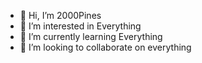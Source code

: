 - 👋 Hi, I’m 2000Pines
- 👀 I’m interested in Everything
- 🌱 I’m currently learning Everything
- 💞️ I’m looking to collaborate on everything

